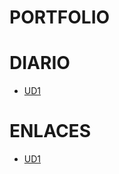 # PORTFOLIO

# DIARIO

* [UD1](https://github.com/kevincuesta00/UD1-GitHub-y-MarkDown/blob/main/diario_UD1.md)

# ENLACES

* [UD1](https://github.com/kevincuesta00/UD1-GitHub-y-MarkDown/blob/main/enlaces_UD1.md)
